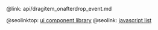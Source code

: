 @link: api/dragitem_onafterdrop_event.md

@seolinktop: [ui component library](https://webix.com)
@seolink: [javascript list](https://webix.com/widget/list/)